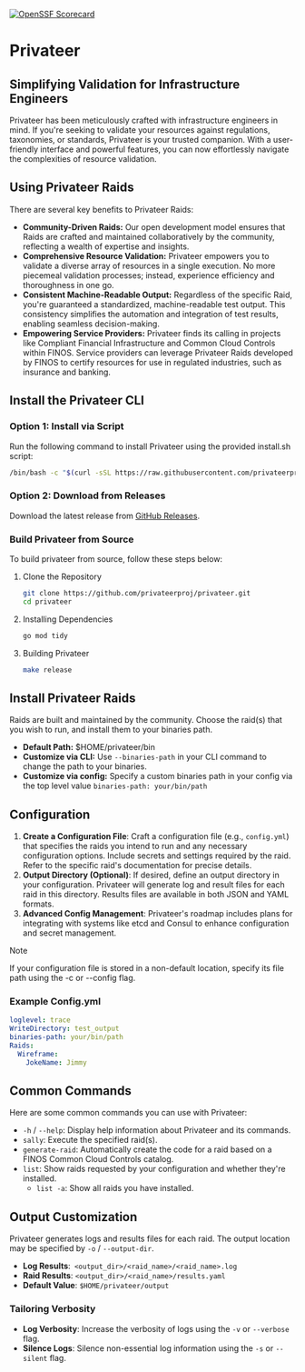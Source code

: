 [![OpenSSF Scorecard](https://api.securityscorecards.dev/projects/github.com/privateerproj/privateer/badge)](https://securityscorecards.dev/viewer/?uri=github.com/privateerproj/privateer)

# Privateer

## Simplifying Validation for Infrastructure Engineers

Privateer has been meticulously crafted with infrastructure engineers in mind. If you're seeking to validate your resources against regulations, taxonomies, or standards, Privateer is your trusted companion. With a user-friendly interface and powerful features, you can now effortlessly navigate the complexities of resource validation.

## Using Privateer Raids

There are several key benefits to Privateer Raids:

- **Community-Driven Raids:** Our open development model ensures that Raids are crafted and maintained collaboratively by the community, reflecting a wealth of expertise and insights.
- **Comprehensive Resource Validation:** Privateer empowers you to validate a diverse array of resources in a single execution. No more piecemeal validation processes; instead, experience efficiency and thoroughness in one go.
- **Consistent Machine-Readable Output:** Regardless of the specific Raid, you're guaranteed a standardized, machine-readable test output. This consistency simplifies the automation and integration of test results, enabling seamless decision-making.
- **Empowering Service Providers:** Privateer finds its calling in projects like Compliant Financial Infrastructure and Common Cloud Controls within FINOS. Service providers can leverage Privateer Raids developed by FINOS to certify resources for use in regulated industries, such as insurance and banking.

## Install the Privateer CLI

### Option 1: Install via Script

Run the following command to install Privateer using the provided install.sh script:

```sh
/bin/bash -c "$(curl -sSL https://raw.githubusercontent.com/privateerproj/privateer/03ced90caae9f3c9203eb7f82f2c46ccf2ff15fc/install.sh)"
```

### Option 2: Download from Releases

Download the latest release from [GitHub Releases](https://github.com/privateerproj/privateer/releases).

### Build Privateer from Source

To build privateer from source, follow these steps below: 

1. Clone the Repository

    ```sh
    git clone https://github.com/privateerproj/privateer.git
    cd privateer
    ```

2. Installing Dependencies

    ```sh
    go mod tidy
    ```

3. Building Privateer

    ```sh
    make release
    ```

## Install Privateer Raids

Raids are built and maintained by the community. Choose the raid(s) that you wish to run, and install them to your binaries path.

- **Default Path:** $HOME/privateer/bin
- **Customize via CLI:** Use `--binaries-path` in your CLI command to change the path to your binaries.
- **Customize via config:** Specify a custom binaries path in your config via the top level value `binaries-path: your/bin/path`

## Configuration

1. **Create a Configuration File**: Craft a configuration file (e.g., `config.yml`) that specifies the raids you intend to run and any necessary configuration options. Include secrets and settings required by the raid. Refer to the specific raid's documentation for precise details.
1. **Output Directory (Optional)**: If desired, define an output directory in your configuration. Privateer will generate log and result files for each raid in this directory. Results files are available in both JSON and YAML formats.
1. **Advanced Config Management**: Privateer's roadmap includes plans for integrating with systems like etcd and Consul to enhance configuration and secret management.

> [!NOTE] 
> If your configuration file is stored in a non-default location, specify its file path using the -c or --config flag.

### Example Config.yml

```yaml
loglevel: trace
WriteDirectory: test_output
binaries-path: your/bin/path
Raids:
  Wireframe:
    JokeName: Jimmy
```

## Common Commands

Here are some common commands you can use with Privateer:

- `-h` / `--help`: Display help information about Privateer and its commands.
- `sally`: Execute the specified raid(s).
- `generate-raid`: Automatically create the code for a raid based on a FINOS Common Cloud Controls catalog.
- `list`: Show raids requested by your configuration and whether they're installed.
  - `list -a`: Show all raids you have installed.

## Output Customization

Privateer generates logs and results files for each raid. The output location may be specified by `-o` / `--output-dir`.

- **Log Results**:` <output_dir>/<raid_name>/<raid_name>.log`
- **Raid Results**: `<output_dir>/<raid_name>/results.yaml`
- **Default Value**: `$HOME/privateer/output`

### Tailoring Verbosity

- **Log Verbosity**: Increase the verbosity of logs using the `-v` or `--verbose` flag.
- **Silence Logs**: Silence non-essential log information using the `-s` or `--silent` flag.
